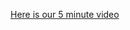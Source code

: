 [Here is our 5 minute video](https://drive.google.com/file/d/17adPP6gYV6kXqRtt88DjeJQwfvzhZksH/view?usp=sharing)
